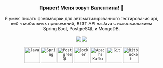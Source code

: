 <div id="header" align="center">
    <h3>Привет! Меня зовут Валентина! 👋</h3>
    Я умею писать фреймворки для автоматизированного тестирования api, веб и мобильных приложений, REST API на Java с использованием Spring Boot, PostgreSQL и MongoDB. <br>
</div>

<div id="header" align="center">
    <br>
    <a href="https://t.me/valentinakole">
        <img src="https://img.shields.io/badge/Telegram-2CA5E0?style=for-the-badge&logo=telegram&logoColor=white">
    </a>
    <a href="mailto:valentinavasileva34@gmail.com">
        <img src="https://img.shields.io/badge/Gmail-D14836?style=for-the-badge&logo=gmail&logoColor=whitehttps://img.shields.io/badge/Gmail-D14836?style=for-the-badge&logo=gmail&logoColor=white">
    </a>
</div>

<br>
<div align="center">
    <code><img height="50" title="Java" alt="Java" src="https://cdn.jsdelivr.net/gh/devicons/devicon/icons/java/java-original-wordmark.svg"></code>
    <code><img height="50" title="Spring" alt="Spring"src="https://cdn.jsdelivr.net/gh/devicons/devicon/icons/spring/spring-original-wordmark.svg"></code>
    <code><img height="50" title="PostgreSQL" alt="PostgreSQL" src="https://cdn.jsdelivr.net/gh/devicons/devicon/icons/postgresql/postgresql-original-wordmark.svg"></code>
    <code><img height="50" title="Docker" alt="Docker" src="https://cdn.jsdelivr.net/gh/devicons/devicon/icons/docker/docker-original.svg"></code>
    <code><img height="50" title="Apache Kafka" alt="Apache Kafka" src="https://cdn.jsdelivr.net/gh/devicons/devicon/icons/apachekafka/apachekafka-original-wordmark.svg"></code>
    <code><img height="50" title="Git" alt="Git" src="https://cdn.jsdelivr.net/gh/devicons/devicon/icons/git/git-original-wordmark.svg"></code>
    <code><img height="50" title="Bitbucket" alt="Bitbucket" src="https://cdn.jsdelivr.net/gh/devicons/devicon/icons/bitbucket/bitbucket-original-wordmark.svg"></code>
</div>
<br>
<div id="stat" align="center">
    <img src="https://github-profile-summary-cards.vercel.app/api/cards/profile-details?username=Valentina810" alt=""/>
</div>
<div id="stat" align="center">
    <!--<img src="https://github-readme-stats.vercel.app/api?username=Valentina810&show_icons=true">-->
    <!--<img src="https://leetcode-stats-six.vercel.app/api?username=Valentina810" alt=""/>-->
    <img src="https://github.com/Valentina810/github-readme-activity-graph" alt=""/>
</div>
